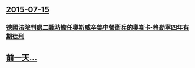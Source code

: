 ## [2015-07-15](/zh/news/2015/07/15/index.md)

### [德國法院判處二戰時擔任奧斯威辛集中營衛兵的奧斯卡·格勒寧四年有期徒刑](/zh/news/2015/07/15/德國法院判處二戰時擔任奧斯威辛集中營衛兵的奧斯卡-格勒寧四年有期徒刑.md)
## [前一天...](/zh/news/2015/07/14/index.md)

